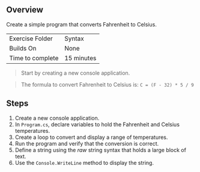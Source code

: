## Overview
Create a simple program that converts Fahrenheit to Celsius.

| | |
| --------- | --------------------------- |
| Exercise Folder | Syntax |
| Builds On | None |
| Time to complete | 15 minutes

> Start by creating a new console application.

> The formula to convert Fahrenheit to Celsius is: `C = (F - 32) * 5 / 9`

## Steps
1. Create a new console application.
2. In `Program.cs`, declare variables to hold the Fahrenheit and Celsius temperatures.
3. Create a loop to convert and display a range of temperatures.
4. Run the program and verify that the conversion is correct.
5. Define a string using the *raw* string syntax that holds a large block of text.
6. Use the `Console.WriteLine` method to display the string.